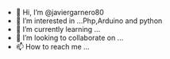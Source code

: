 - 👋 Hi, I’m @javiergarnero80
- 👀 I’m interested in ...Php,Arduino and python
- 🌱 I’m currently learning ...
- 💞️ I’m looking to collaborate on ...
- 📫 How to reach me ...

<!---
javiergarnero80/javiergarnero80 is a ✨ special ✨ repository because its `README.md` (this file) appears on your GitHub profile.
You can click the Preview link to take a look at your changes.
--->
